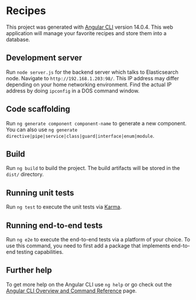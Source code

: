 # Recipes

This project was generated with [Angular CLI](https://github.com/angular/angular-cli) version 14.0.4. This web application will manage your favorite recipes and store them into a database. 

## Development server

Run `node server.js` for the backend server which talks to Elasticsearch node. Navigate to `http://192.168.1.203:98/`. This IP address may differ depending on your home networking environment. Find the actual IP address by doing `ipconfig` in a DOS command window.

## Code scaffolding

Run `ng generate component component-name` to generate a new component. You can also use `ng generate directive|pipe|service|class|guard|interface|enum|module`.

## Build

Run `ng build` to build the project. The build artifacts will be stored in the `dist/` directory.

## Running unit tests

Run `ng test` to execute the unit tests via [Karma](https://karma-runner.github.io).

## Running end-to-end tests

Run `ng e2e` to execute the end-to-end tests via a platform of your choice. To use this command, you need to first add a package that implements end-to-end testing capabilities.

## Further help

To get more help on the Angular CLI use `ng help` or go check out the [Angular CLI Overview and Command Reference](https://angular.io/cli) page.
